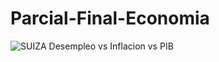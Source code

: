 # Parcial-Final-Economia
![SUIZA Desempleo vs Inflacion vs PIB](https://github.com/Rendxnn/Parcial-Final-Economia/assets/88605945/62b21c74-7ed3-4904-9daa-d33274314867)
